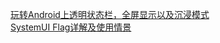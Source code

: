 [玩转Android上透明状态栏，全屏显示以及沉浸模式](https://www.jianshu.com/p/11a2b780fd9b)  
[SystemUI Flag详解及使用情景](https://www.jianshu.com/p/e6656707f56c)
